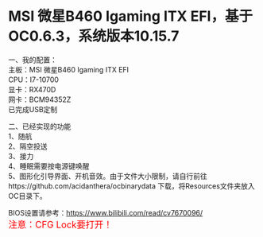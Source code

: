 # MSI 微星B460 Igaming ITX EFI，基于OC0.6.3，系统版本10.15.7<br/>
一、我的配置：<br/>
主板：MSI 微星B460 Igaming ITX EFI<br/>
CPU：I7-10700<br/>
显卡：RX470D<br/>
网卡：BCM94352Z<br/>
已完成USB定制<br/>


二、已经实现的功能<br/>
1、随航<br/>
2、隔空投送<br/>
3、接力<br/>
4、睡眠需要按电源键唤醒<br/>
5、图形化引导界面、开机音效。由于文件大小限制，请自行前往https://github.com/acidanthera/ocbinarydata
下载，将Resources文件夹放入OC目录下。<br/>

BIOS设置请参考：https://www.bilibili.com/read/cv7670096/ <br/>
<font color=red size=4>注意：CFG Lock要打开！</font>
